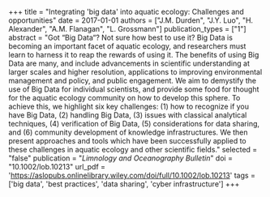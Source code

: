+++
title = "Integrating 'big data' into aquatic ecology: Challenges and opportunities"
date = 2017-01-01
authors = ["J.M. Durden", "J.Y. Luo", "H. Alexander", "A.M. Flanagan", "L. Grossmann"]
publication_types = ["1"]
abstract = "Got “Big Data“? Not sure how best to use it? Big Data is becoming an important facet of aquatic ecology, and researchers must learn to harness it to reap the rewards of using it. The benefits of using Big Data are many, and include advancements in scientific understanding at larger scales and higher resolution, applications to improving environmental management and policy, and public engagement. We aim to demystify the use of Big Data for individual scientists, and provide some food for thought for the aquatic ecology community on how to develop this sphere. To achieve this, we highlight six key challenges: (1) how to recognize if you have Big Data, (2) handling Big Data, (3) issues with classical analytical techniques, (4) verification of Big Data, (5) considerations for data sharing, and (6) community development of knowledge infrastructures. We then present approaches and tools which have been successfully applied to these challenges in aquatic ecology and other scientific fields."
selected = "false"
publication = "*Limnology and Oceanography Bulletin*"
doi = "10.1002/lob.10213"
url_pdf = 'https://aslopubs.onlinelibrary.wiley.com/doi/full/10.1002/lob.10213'
tags = ['big data', 'best practices', 'data sharing', 'cyber infrastructure']
+++
